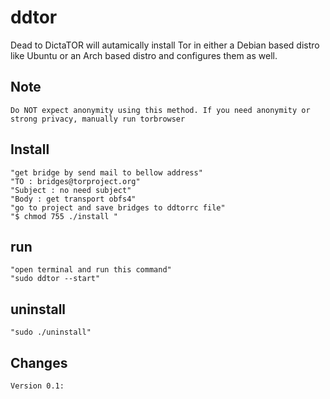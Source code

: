 # ddtor
Dead to DictaTOR will autamically install Tor in either a Debian based distro like Ubuntu or an Arch based distro and configures them as well.
## Note
    Do NOT expect anonymity using this method. If you need anonymity or strong privacy, manually run torbrowser
## Install
    "get bridge by send mail to bellow address"
    "TO : bridges@torproject.org"
    "Subject : no need subject"
    "Body : get transport obfs4"
    "go to project and save bridges to ddtorrc file"
    "$ chmod 755 ./install "
## run
    "open terminal and run this command"
    "sudo ddtor --start"
## uninstall
    "sudo ./uninstall"
## Changes
    Version 0.1:


